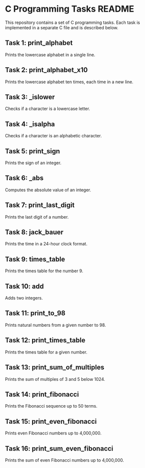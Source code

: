 # C Programming Tasks README

This repository contains a set of C programming tasks. Each task is implemented in a separate C file and is described below.

## Task 1: print_alphabet
Prints the lowercase alphabet in a single line.

## Task 2: print_alphabet_x10
Prints the lowercase alphabet ten times, each time in a new line.

## Task 3: _islower
Checks if a character is a lowercase letter.

## Task 4: _isalpha
Checks if a character is an alphabetic character.

## Task 5: print_sign
Prints the sign of an integer.

## Task 6: _abs
Computes the absolute value of an integer.

## Task 7: print_last_digit
Prints the last digit of a number.

## Task 8: jack_bauer
Prints the time in a 24-hour clock format.

## Task 9: times_table
Prints the times table for the number 9.

## Task 10: add
Adds two integers.

## Task 11: print_to_98
Prints natural numbers from a given number to 98.

## Task 12: print_times_table
Prints the times table for a given number.

## Task 13: print_sum_of_multiples
Prints the sum of multiples of 3 and 5 below 1024.

## Task 14: print_fibonacci
Prints the Fibonacci sequence up to 50 terms.

## Task 15: print_even_fibonacci
Prints even Fibonacci numbers up to 4,000,000.

## Task 16: print_sum_even_fibonacci
Prints the sum of even Fibonacci numbers up to 4,000,000.
